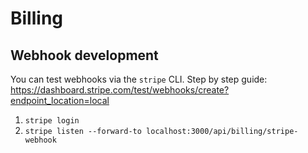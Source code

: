 # Billing

## Webhook development

You can test webhooks via the `stripe` CLI. Step by step guide: https://dashboard.stripe.com/test/webhooks/create?endpoint_location=local

1. `stripe login`
2. `stripe listen --forward-to localhost:3000/api/billing/stripe-webhook`
